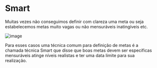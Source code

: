 # Smart

Muitas vezes não conseguimos definir com clareza uma meta ou seja estabelecemos metas muito vagas ou não mensuráveis inatingíveis etc.

![image](https://user-images.githubusercontent.com/52088444/236553896-60d20360-4db5-4787-9747-783cc3f7a2b5.png)

Para esses casos uma técnica comum para definição de metas é a chamada técnica Smart que disse que boas metas devem ser específicas mensuráveis atinge níveis realistas e ter uma data limite para sua realização.
